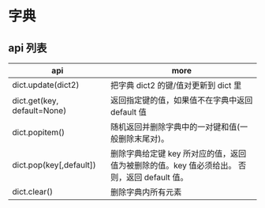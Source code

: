 # 字典

## api 列表

| api                         | more                                                                                        |
| --------------------------- | ------------------------------------------------------------------------------------------- |
| dict.update(dict2)          | 把字典 dict2 的键/值对更新到 dict 里                                                        |
| dict.get(key, default=None) | 返回指定键的值，如果值不在字典中返回 default 值                                             |
| dict.popitem()              | 随机返回并删除字典中的一对键和值(一般删除末尾对)。                                          |
| dict.pop(key[,default])     | 删除字典给定键 key 所对应的值，返回值为被删除的值。key 值必须给出。 否则，返回 default 值。 |
| dict.clear()                | 删除字典内所有元素                                                                          |
